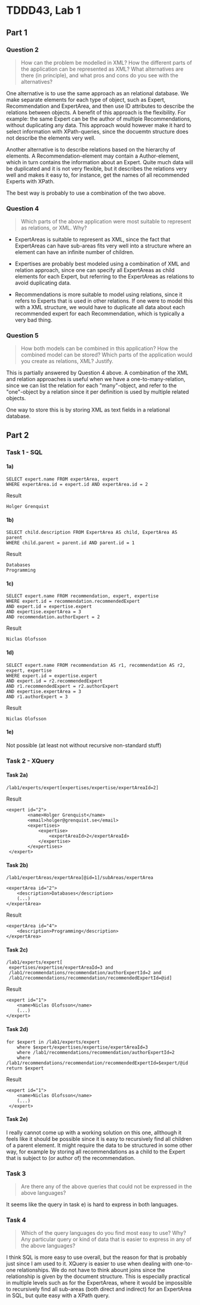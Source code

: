 # TDDD43, Lab 1

## Part 1


### Question 2
> How can the problem be modelled in XML? How the different parts of the application can be
represented as XML? What alternatives are there (in principle), and what pros and cons do you see with the alternatives?

One alternative is to use the same approach as an relational database. We make separate elements for each type of object, such as Expert, Recommendation and ExpertArea, and then use ID attributes to describe the relations between objects. A benefit of this approach is the flexibility. For example: the same Expert can be the author of multiple Recommendations, without duplicating any data. This approach would however make it hard to select information with XPath-queries, since the docuemtn structure does not describe the elements very well.

Another alternative is to describe relations based on the hierarchy of elements. A Recommendation-element may contain a Author-element, which in turn contains the information about an Expert. Quite much data will be duplicated and it is not very flexible, but it describes the relations very well and makes it easy to, for instance, get the names of all recommended Experts with XPath.

The best way is probably to use a combination of the two above. 


### Question 4
> Which parts of the above application were most suitable to represent as relations, or XML. Why?

* ExpertAreas is suitable to represent as XML, since the fact that ExpertAreas can have sub-areas fits very well into a structure where an element can have an infinite number of children.

* Expertises are probably best modeled using a combination of XML and relation approach, since one can specify all ExpertAreas as child elements for each Expert, but referring to the ExpertAreas as relations to avoid duplicating data.

* Recommendations is more suitable to model using relations, since it refers to Experts that is used in other relations. If one were to model this with a XML structure, we would have to duplicate all data about each recommended expert for each Recommendation, which is typically a very bad thing.


### Question 5
> How both models can be combined in this application? How the combined model can be stored? Which parts of the application would you create as relations, XML? Justify.

This is partially answered by Question 4 above. A combination of the XML and relation approaches is useful when we have a one-to-many-relation, since we can list the relation for each "many"-object, and refer to the "one"-object by a relation since it per definition is used by multiple related objects. 

One way to store this is by storing XML as text fields in a relational database.

## Part 2

### Task 1 - SQL

#### 1a)

    SELECT expert.name FROM expertArea, expert
    WHERE expertArea.id = expert.id AND expertArea.id = 2

Result 

    Holger Grenquist

#### 1b)

    SELECT child.description FROM ExpertArea AS child, ExpertArea AS parent
    WHERE child.parent = parent.id AND parent.id = 1

Result

    Databases
    Programming

#### 1c)

    SELECT expert.name FROM recommendation, expert, expertise
    WHERE expert.id = recommendation.recommendedExpert
    AND expert.id = expertise.expert
    AND expertise.expertArea = 3
    AND recommendation.authorExpert = 2
    
Result

    Niclas Olofsson

#### 1d)

    SELECT expert.name FROM recommendation AS r1, recommendation AS r2, expert, expertise
    WHERE expert.id = expertise.expert
    AND expert.id = r2.recommendedExpert
    AND r1.recommendedExpert = r2.authorExpert
    AND expertise.expertArea = 3
    AND r1.authorExpert = 3
    
Result

	Niclas Olofsson

#### 1e)
Not possible (at least not without recursive non-standard stuff)


### Task 2 - XQuery

#### Task 2a)

    /lab1/experts/expert[expertises/expertise/expertAreaId=2]
    
Result
    
    <expert id="2">
            <name>Holger Grenquist</name>
            <email>holger@grenquist.se</email>
            <expertises>
                <expertise>
                    <expertAreaId>2</expertAreaId>
                </expertise>
            </expertises>
     </expert>
        

#### Task 2b)

    /lab1/expertAreas/expertArea[@id=1]/subAreas/expertArea
    
    <expertArea id="2">
        <description>Databases</description>
        (...)
    </expertArea>

Result
        
    <expertArea id="4">
        <description>Programming</description>
    </expertArea>
    
    
#### Task 2c)

    /lab1/experts/expert[
     expertises/expertise/expertAreaId=3 and
     /lab1/recommendations/recommendation/authorExpertId=2 and
     /lab1/recommendations/recommendation/recommendedExpertId=@id]

Result

    <expert id="1">
        <name>Niclas Olofsson</name>
        (...)
    </expert>
     

#### Task 2d)
	for $expert in /lab1/experts/expert
		where $expert/expertises/expertise/expertAreaId=3
		where /lab1/recommendations/recommendation/authorExpertId=2
		where /lab1/recommendations/recommendation/recommendedExpertId=$expert/@id
	return $expert
	
Result
	
	<expert id="1">
    	<name>Niclas Olofsson</name>
        (...)
     </expert>


#### Task 2e)

I really cannot come up with a working solution on this one, allthough it feels like it should be possible since it is easy to recursively find all children of a parent element. It might require the data to be structured in some other way, for example by storing all recommendations as a child to the Expert that is subject to (or author of) the recommendation.

### Task 3

> Are there any of the above queries that could not be expressed in the above languages? 

It seems like the query in task e) is hard to express in both languages.

### Task 4

> Which of the query languages do you find most easy to use? Why? Any particular query or kind of data that is easier to express in any of the above languages? 

I think SQL is more easy to use overall, but the reason for that is probably just since I am used to it. XQuery is easier to use when dealing with one-to-one relationships. We do not have to think abount joins since the relationship is given by the document structure. This is especially practical in multiple levels such as for the ExpertAreas, where it would be impossible to recursively find all sub-areas (both direct and indirect) for an ExpertArea in SQL, but quite easy with a XPath query.
